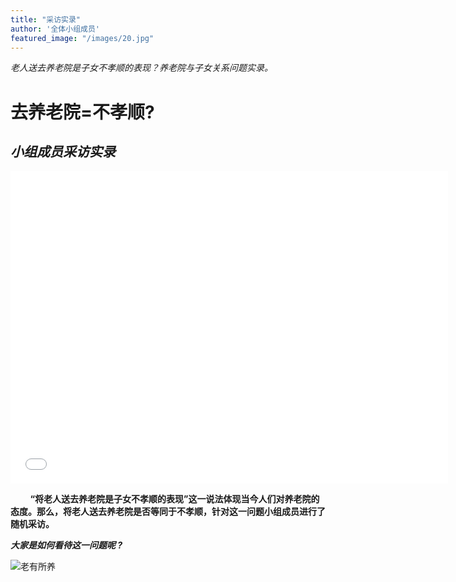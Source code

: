 ```yaml
---
title: "采访实录"
author: '全体小组成员'
featured_image: "/images/20.jpg"
---
```

*老人送去养老院是子女不孝顺的表现？养老院与子女关系问题实录。*

# **去养老院=不孝顺?**
## *小组成员采访实录*
<iframe src="//player.bilibili.com/player.html?aid=410101911&bvid=BV1GG411k7wF&cid=1374250361&p=1" scrolling="no" border="0" frameborder="no" framespacing="0" allowfullscreen="true"width="700px" height="500px"> </iframe>

&nbsp;&nbsp;&nbsp;&nbsp;&nbsp;&nbsp;&nbsp;&nbsp;**“将老人送去养老院是子女不孝顺的表现”这一说法体现当今人们对养老院的态度。那么，将老人送去养老院是否等同于不孝顺，针对这一问题小组成员进行了随机采访。**

***大家是如何看待这一问题呢 ?***

![老有所养](/images/24.png)
